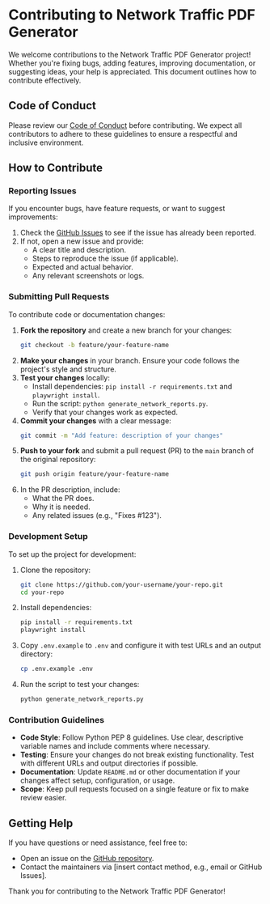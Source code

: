 # Contributing to Network Traffic PDF Generator

We welcome contributions to the Network Traffic PDF Generator project! Whether you're fixing bugs, adding features, improving documentation, or suggesting ideas, your help is appreciated. This document outlines how to contribute effectively.

## Code of Conduct

Please review our [Code of Conduct](CODE_OF_CONDUCT.md) before contributing. We expect all contributors to adhere to these guidelines to ensure a respectful and inclusive environment.

## How to Contribute

### Reporting Issues

If you encounter bugs, have feature requests, or want to suggest improvements:
1. Check the [GitHub Issues](https://github.com/your-username/your-repo/issues) to see if the issue has already been reported.
2. If not, open a new issue and provide:
   - A clear title and description.
   - Steps to reproduce the issue (if applicable).
   - Expected and actual behavior.
   - Any relevant screenshots or logs.

### Submitting Pull Requests

To contribute code or documentation changes:
1. **Fork the repository** and create a new branch for your changes:
   ```bash
   git checkout -b feature/your-feature-name
   ```
2. **Make your changes** in your branch. Ensure your code follows the project's style and structure.
3. **Test your changes** locally:
   - Install dependencies: `pip install -r requirements.txt` and `playwright install`.
   - Run the script: `python generate_network_reports.py`.
   - Verify that your changes work as expected.
4. **Commit your changes** with a clear message:
   ```bash
   git commit -m "Add feature: description of your changes"
   ```
5. **Push to your fork** and submit a pull request (PR) to the `main` branch of the original repository:
   ```bash
   git push origin feature/your-feature-name
   ```
6. In the PR description, include:
   - What the PR does.
   - Why it is needed.
   - Any related issues (e.g., "Fixes #123").

### Development Setup

To set up the project for development:
1. Clone the repository:
   ```bash
   git clone https://github.com/your-username/your-repo.git
   cd your-repo
   ```
2. Install dependencies:
   ```bash
   pip install -r requirements.txt
   playwright install
   ```
3. Copy `.env.example` to `.env` and configure it with test URLs and an output directory:
   ```bash
   cp .env.example .env
   ```
4. Run the script to test your changes:
   ```bash
   python generate_network_reports.py
   ```

### Contribution Guidelines

- **Code Style**: Follow Python PEP 8 guidelines. Use clear, descriptive variable names and include comments where necessary.
- **Testing**: Ensure your changes do not break existing functionality. Test with different URLs and output directories if possible.
- **Documentation**: Update `README.md` or other documentation if your changes affect setup, configuration, or usage.
- **Scope**: Keep pull requests focused on a single feature or fix to make review easier.

## Getting Help

If you have questions or need assistance, feel free to:
- Open an issue on the [GitHub repository](https://github.com/your-username/your-repo/issues).
- Contact the maintainers via [insert contact method, e.g., email or GitHub Issues].

Thank you for contributing to the Network Traffic PDF Generator!